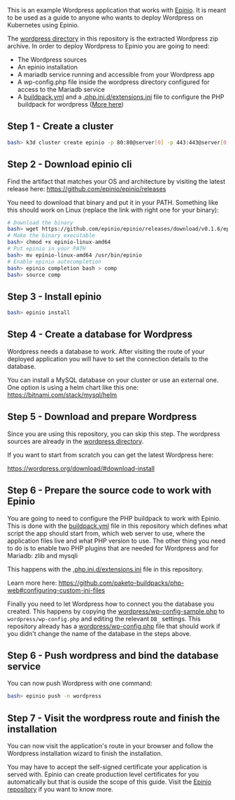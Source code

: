 This is an example Wordpress application that works with [Epinio](https://github.com/epinio/epinio).
It is meant to be used as a guide to anyone who wants to deploy Wordpress on Kubernetes using Epinio.

The [wordpress directory](wordpress/) in this repository is the extracted Wordpress zip archive.
In order to deploy Wordpress to Epinio you are going to need:

- The Wordpress sources
- An epinio installation
- A mariadb service running and accessible from your Wordpress app
- A wp-config.php file inside the wordpress directory configured for access to the Mariadb service
- A [buildpack.yml](buildpack.yml) and a [.php.ini.d/extensions.ini](.php.ini.d/extensions.ini)
  file to configure the PHP buildpack for wordpress ([More here](https://github.com/paketo-buildpacks/php-web#configuring-custom-ini-files))

## Step 1 - Create a cluster

```bash
bash> k3d cluster create epinio -p 80:80@server[0] -p 443:443@server[0] --k3s-server-arg --disable --k3s-server-arg traefik
```

## Step 2 - Download epinio cli

Find the artifact that matches your OS and architecture by visiting the latest
release here: https://github.com/epinio/epinio/releases

You need to download that binary and put it in your PATH. Something like this
should work on Linux (replace the link with right one for your binary):

```bash
# Download the binary
bash> wget https://github.com/epinio/epinio/releases/download/v0.1.6/epinio-linux-amd64
# Make the binary executable
bash> chmod +x epinio-linux-amd64
# Put epinio in your PATH
bash> mv epinio-linux-amd64 /usr/bin/epinio
# Enable epinio autocompletion
bash> epinio completion bash > comp
bash> source comp
```

## Step 3 - Install epinio

```bash
bash> epinio install
```

## Step 4 - Create a database for Wordpress

Wordpress needs a database to work. After visiting the route of your deployed application you will have to set the connection details to the database.

You can install a MySQL database on your cluster or use an external one. One option is using a helm chart like this one: https://bitnami.com/stack/mysql/helm

## Step 5 - Download and prepare Wordpress

Since you are using this repository, you can skip this step. The wordpress
sources are already in the [wordpress directory](wordpress).

If you want to start from scratch you can get the latest Wordpress here:

https://wordpress.org/download/#download-install

## Step 6 - Prepare the source code to work with Epinio

You are going to need to configure the PHP buildpack to work with Epinio. This is
done with the [buildpack.yml](buildpack.yml) file in this repository which defines
what script the app should start from, which web server to use, where the application
files live and what PHP version to use.
The other thing you need to do is to enable two PHP plugins that are needed for
Wordpress and for Mariadb:  zlib and mysqli

This happens with the [.php.ini.d/extensions.ini](.php.ini.d/extensions.ini) file
in this repository.

Learn more here: https://github.com/paketo-buildpacks/php-web#configuring-custom-ini-files

Finally you need to let Wordpress how to connect you the database you created.
This happens by copying the [wordpress/wp-config-sample.php](wordpress/wp-config-sample.php)
to `wordpress/wp-config.php` and editing the relevant `DB_` settings.
This repository already has a [wordpress/wp-config.php](wordpress/wp-config.php) file
that should work if you didn't change the name of the database in the steps above.

## Step 6 - Push wordpress and bind the database service

You can now push Wordpress with one command:

```bash
bash> epinio push -n wordpress
```

## Step 7 - Visit the wordpress route and finish the installation

You can now visit the application's route in your browser and follow the Wordpress
installation wizard to finish the installation.

You may have to accept the self-signed certificate your application is served with.
Epinio can create production level certificates for you automatically but that is
ouside the scope of this guide. Visit the [Epinio repository](https://github.com/epinio/epinio)
if you want to know more.
